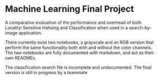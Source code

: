 # Machine Learning Final Project

A comparative evaluation of the performance and overhead of both Locality-Sensitive Hahsing and Classification when used in a search-by-image application.

There currently exist two notebooks, a grayscale and an RGB version that perform the same functionality both with and without the color channels. The two notebooks are fully documented with markdown, and act as their own READMEs.

The classification search file is incomplete and undocumented. The final version is still in progress by a teammate
